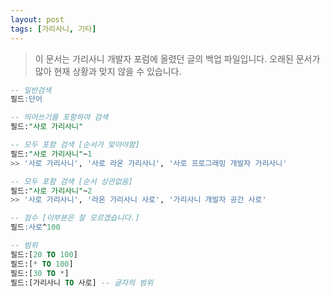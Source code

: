 ```yaml
---
layout: post
tags: [가리사니, 기타]
---
```


> 이 문서는 가리사니 개발자 포럼에 올렸던 글의 백업 파일입니다.
오래된 문서가 많아 현재 상황과 맞지 않을 수 있습니다.


``` sql
-- 일반검색
필드:단어

-- 띄어쓰기를 포함하여 검색
필드:"사로 가리사니"

-- 모두 포함 검색 [순서가 맞아야함]
필드:"사로 가리사니"~1
>> '사로 가리사니', '사로 라온 가리사니', '사로 프로그래밍 개발자 가리사니'

-- 모두 포함 검색 [순서 상관없음]
필드:"사로 가리사니"~2
>> '사로 가리사니', '라온 가리사니 사로', '가리사니 개발자 공간 사로'

-- 점수 [이부분은 잘 모르겠습니다.]
필드:사로^100

-- 범위
필드:[20 TO 100]
필드:[* TO 100]
필드:[30 TO *]
필드:[가리사니 TO 사로] -- 글자의 범위
```
